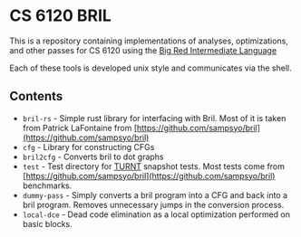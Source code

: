 # CS 6120 BRIL

This is a repository containing implementations of 
analyses, optimizations, and other passes for CS 6120
using the [Big Red Intermediate Language](https://capra.cs.cornell.edu/bril/intro.html)

Each of these tools is developed unix style and communicates via the shell.

## Contents

* `bril-rs` - Simple rust library for interfacing with Bril. Most of it
is taken from Patrick LaFontaine from [https://github.com/sampsyo/bril](https://github.com/sampsyo/bril)
* `cfg` - Library for constructing CFGs
* `bril2cfg` - Converts bril to dot graphs
* `test` - Test directory for [TURNT](https://github.com/cucapra/turnt) snapshot tests.
Most tests come from [https://github.com/sampsyo/bril](https://github.com/sampsyo/bril) benchmarks.
* `dummy-pass` - Simply converts a bril program into a CFG and back into a bril program.
Removes unnecessary jumps in the conversion process.
* `local-dce` - Dead code elimination as a local optimization performed on basic
blocks.